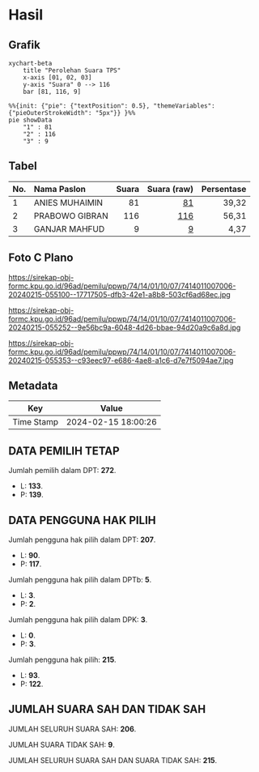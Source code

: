 # Hasil

## Grafik

```mermaid
xychart-beta
    title "Perolehan Suara TPS"
    x-axis [01, 02, 03]
    y-axis "Suara" 0 --> 116
    bar [81, 116, 9]
```

```mermaid
%%{init: {"pie": {"textPosition": 0.5}, "themeVariables": {"pieOuterStrokeWidth": "5px"}} }%%
pie showData
    "1" : 81
    "2" : 116
    "3" : 9
```

## Tabel

| No. | Nama Paslon    | Suara | Suara (raw) | Persentase |
|:--- |:-------------- | -----:| -----------:| ----------:|
| 1   | ANIES MUHAIMIN | 81    | [81][p-1]   | 39,32      |
| 2   | PRABOWO GIBRAN | 116   | [116][p-2]  | 56,31      |
| 3   | GANJAR MAHFUD  | 9     | [9][p-3]    | 4,37       |


[p-1]: https://github.com/gigit-pemilu/pemilu-2024-74-sulawesi-tenggara/blob/main/pilpres/hitung-suara/sub/74-sulawesi-tenggara/sub/14-buton-tengah/sub/01-lakudo/sub/1007-lakudo/sub/006-tps/sub/paslon-1.txt
[p-2]: https://github.com/gigit-pemilu/pemilu-2024-74-sulawesi-tenggara/blob/main/pilpres/hitung-suara/sub/74-sulawesi-tenggara/sub/14-buton-tengah/sub/01-lakudo/sub/1007-lakudo/sub/006-tps/sub/paslon-2.txt
[p-3]: https://github.com/gigit-pemilu/pemilu-2024-74-sulawesi-tenggara/blob/main/pilpres/hitung-suara/sub/74-sulawesi-tenggara/sub/14-buton-tengah/sub/01-lakudo/sub/1007-lakudo/sub/006-tps/sub/paslon-3.txt

## Foto C Plano

https://sirekap-obj-formc.kpu.go.id/96ad/pemilu/ppwp/74/14/01/10/07/7414011007006-20240215-055100--17717505-dfb3-42e1-a8b8-503cf6ad68ec.jpg

https://sirekap-obj-formc.kpu.go.id/96ad/pemilu/ppwp/74/14/01/10/07/7414011007006-20240215-055252--9e56bc9a-6048-4d26-bbae-94d20a9c6a8d.jpg

https://sirekap-obj-formc.kpu.go.id/96ad/pemilu/ppwp/74/14/01/10/07/7414011007006-20240215-055353--c93eec97-e686-4ae8-a1c6-d7e7f5094ae7.jpg


## Metadata

| Key        | Value               |
| ---------- | ------------------- |
| Time Stamp | 2024-02-15 18:00:26 |


## DATA PEMILIH TETAP

Jumlah pemilih dalam DPT: **272**.
 * L: **133**.
 * P: **139**.

## DATA PENGGUNA HAK PILIH

Jumlah pengguna hak pilih dalam DPT: **207**.
 * L: **90**.
 * P: **117**.

Jumlah pengguna hak pilih dalam DPTb: **5**.
 * L: **3**.
 * P: **2**.

Jumlah pengguna hak pilih dalam DPK: **3**.
 * L: **0**.
 * P: **3**.

Jumlah pengguna hak pilih: **215**.
 * L: **93**.
 * P: **122**.

## JUMLAH SUARA SAH DAN TIDAK SAH

JUMLAH SELURUH SUARA SAH: **206**.

JUMLAH SUARA TIDAK SAH: **9**.

JUMLAH SELURUH SUARA SAH DAN SUARA TIDAK SAH: **215**.


